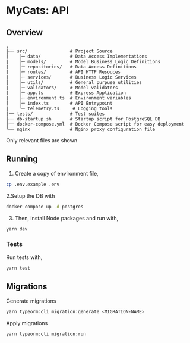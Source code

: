# MyCats: API

## Overview
```
.
├── src/                # Project Source
|    ├─ data/           # Data Access Implementations
|    ├─ models/         # Model Business Logic Definitions
|    ├─ repositories/   # Data Access Definitions
|    ├─ routes/         # API HTTP Resouces
|    ├─ services/       # Business Logic Services
|    ├─ utils/          # General purpuse utilities
|    ├─ validators/     # Model validators
|    ├─ app.ts          # Express Application
|    ├─ environment.ts  # Environment variables
|    ├─ index.ts        # API Entrypoint
|    └─ telemetry.ts     # Logging tools
|── tests/              # Test suites
├── db-startup.sh       # Startup script for PostgreSQL DB
├── docker-compose.yml  # Docker Compose script for easy deployment
└── nginx               # Nginx proxy configuration file
```
Only relevant files are shown

## Running
1. Create a copy of environment file,

```bash
cp .env.example .env
```

2.Setup the DB with
```bash
docker compose up -d postgres
```
3. Then, install Node packages and run with,
```bash
yarn dev
```

### Tests
Run tests with,
```bash
yarn test
```

## Migrations
Generate migrations
```bash
yarn typeorm:cli migration:generate <MIGRATION-NAME>
```

Apply migrations
```bash
yarn typeorm:cli migration:run
```